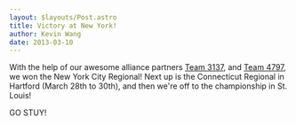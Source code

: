 ```yaml
---
layout: $layouts/Post.astro
title: Victory at New York!
author: Kevin Wang
date: 2013-03-10
---
```

With the help of our awesome alliance partners <a href="http://connetquot-robotics.webs.com/">Team 3137</a>, and [Team 4797](http://www.thebluealliance.com/team/4797), we won the New York City Regional! Next up is the Connecticut Regional in Hartford (March 28th to 30th), and then we're off to the championship in St. Louis!

GO STUY!
